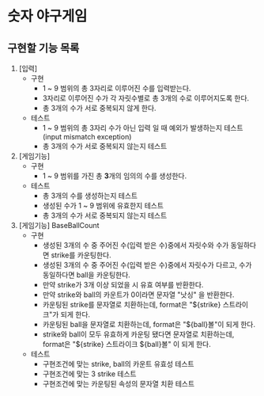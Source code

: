 # 숫자 야구게임

## 구현할 기능 목록
1. [입력]
    - 구현
        - 1 ~ 9 범위의 총 3자리로 이루어진 수를 입력받는다.
        - 3자리로 이루어진 수가 각 자릿수별로 총 3개의 수로 이루어지도록 한다.
        - 총 3개의 수가 서로 중복되지 않게 한다.
    - 테스트
        - 1 ~ 9 범위의 총 3자리 수가 아닌 입력 일 때 예외가 발생하는지 테스트 (input mismatch exception)
        - 총 3개의 수가 서로 중복되지 않는지 테스트
2. [게임기능] 
    - 구현
        - 1 ~ 9 범위를 가진 총 **3**개의 임의의 수를 생성한다.
    - 테스트
        - 총 3개의 수를 생성하는지 테스트
        - 생성된 수가 1 ~ 9 범위에 유효한지 테스트
        - 총 3개의 수가 서로 중복되지 않는지 테스트
3. [게임기능] BaseBallCount 
    - 구현 
        - 생성된 3개의 수 중 주어진 수(입력 받은 수)중에서 자릿수와 수가 동일하다면 strike를 카운팅한다.
        - 생성된 3개의 수 중 주어진 수(입력 받은 수)중에서 자릿수가 다르고, 수가 동일하다면 ball을 카운팅한다.
        - 만약 strike가 3개 이상 되었을 시 유효 여부를 반환한다.
        - 만약 strike와 ball의 카운트가 0이라면 문자열 "낫싱" 을 반환한다.
        - 카운팅된 strike를 문자열로 치환하는데, format은 "${strike} 스트라이크"가 되게 한다.
        - 카운팅된 ball을 문자열로 치환하는데, format은 "${ball}볼"이 되게 한다.
        - strike와 ball이 모두 유효하게 카운팅 됐다면 문자열로 치환하는데, format은 "${strike} 스트라이크 ${ball}볼" 이 되게 한다.
    - 테스트
        - 구현조건에 맞는 strike, ball의 카운트 유효성 테스트
        - 구현조건에 맞는 3 strike 테스트
        - 구현조건에 맞는 카운팅된 속성의 문자열 치환 테스트
